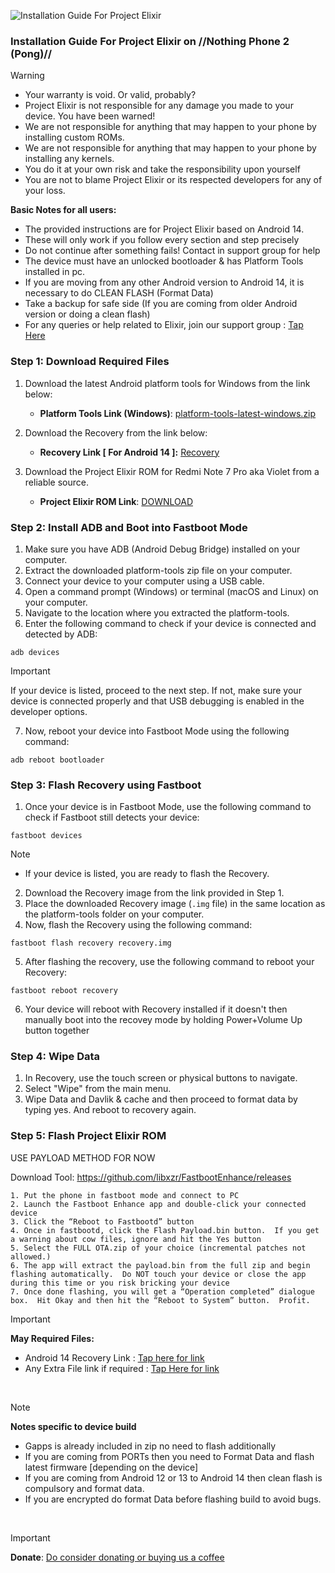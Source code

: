 ![Installation Guide For Project Elixir](https://i.imgur.com/42LxtAl.png)

### Installation Guide For Project Elixir on //Nothing Phone 2 (Pong)//

> [!Warning]
> * Your warranty is void. Or valid, probably?
> * Project Elixir is not responsible for any damage you made to your device. You have been warned!
> * We are not responsible for anything that may happen to your phone by installing custom ROMs.
> * We are not responsible for anything that may happen to your phone by installing any kernels.
> * You do it at your own risk and take the responsibility upon yourself
> * You are not to blame Project Elixir or its respected developers for any of your loss.
>
> **Basic Notes for all users:**  
> * The provided instructions are for Project Elixir based on Android 14.
> * These will only work if you follow every section and step precisely
> * Do not continue after something fails! Contact in support group for help
> * The device must have an unlocked bootloader & has Platform Tools installed in pc.
> * If you are moving from any other Android version to Android 14, it is necessary to do CLEAN FLASH (Format Data)
> * Take a backup for safe side (If you are coming from older Android version or doing a clean flash)
> * For any queries or help related to Elixir, join our support group : [Tap Here](https://telegram.me/Elixir_Discussion)  

### Step 1: Download Required Files
1. Download the latest Android platform tools for Windows from the link below:
   - **Platform Tools Link (Windows)**: [platform-tools-latest-windows.zip](https://dl.google.com/android/repository/platform-tools-latest-windows.zip)

2. Download the Recovery from the link below:
   - **Recovery Link [ For Android 14 ]:** [Recovery](https://projectelixiros.com/download)

3. Download the Project Elixir ROM for Redmi Note 7 Pro aka Violet from a reliable source.
   - **Project Elixir ROM Link**: [DOWNLOAD](https://projectelixiros.com/download)

### Step 2: Install ADB and Boot into Fastboot Mode
1. Make sure you have ADB (Android Debug Bridge) installed on your computer. 
2. Extract the downloaded platform-tools zip file on your computer.
3. Connect your device to your computer using a USB cable.
4. Open a command prompt (Windows) or terminal (macOS and Linux) on your computer.
5. Navigate to the location where you extracted the platform-tools.
6. Enter the following command to check if your device is connected and detected by ADB:
```
adb devices
```
> [!Important]
> If your device is listed, proceed to the next step. If not, make sure your device is connected properly and that USB debugging is enabled in the developer options.
7. Now, reboot your device into Fastboot Mode using the following command:
```
adb reboot bootloader
```

### Step 3: Flash Recovery using Fastboot
1. Once your device is in Fastboot Mode, use the following command to check if Fastboot still detects your device:
```
fastboot devices
```
> [!Note] 
> - If your device is listed, you are ready to flash the Recovery.
2. Download the Recovery image from the link provided in Step 1.
3. Place the downloaded Recovery image (`.img` file) in the same location as the platform-tools folder on your computer.
4. Now, flash the Recovery using the following command:
```
fastboot flash recovery recovery.img
```
5. After flashing the recovery, use the following command to reboot your Recovery:
```
fastboot reboot recovery
```
6. Your device will reboot with Recovery installed if it doesn't then manually boot into the recovey mode by holding Power+Volume Up button together

### Step 4: Wipe Data
1. In Recovery, use the touch screen or physical buttons to navigate.
2. Select "Wipe" from the main menu.
3. Wipe Data and Davlik & cache and then proceed to format data by typing yes. And reboot to recovery again.

### Step 5: Flash Project Elixir ROM

USE PAYLOAD METHOD FOR NOW

Download Tool:
https://github.com/libxzr/FastbootEnhance/releases

```
1. Put the phone in fastboot mode and connect to PC
2. Launch the Fastboot Enhance app and double-click your connected device
3. Click the “Reboot to Fastbootd” button
4. Once in fastbootd, click the Flash Payload.bin button.  If you get a warning about cow files, ignore and hit the Yes button
5. Select the FULL OTA.zip of your choice (incremental patches not allowed.)
6. The app will extract the payload.bin from the full zip and begin flashing automatically.  Do NOT touch your device or close the app during this time or you risk bricking your device
7. Once done flashing, you will get a “Operation completed” dialogue box.  Hit Okay and then hit the “Reboot to System” button.  Profit.
```

> [!Important]
> **May Required Files:**
> * Android 14 Recovery Link : [Tap here for link](https://projectelixiros.com/download)
> * Any Extra File link if required : [Tap Here for link](https://sourceforge.net/projects/project-elixir/files/fourteen)

<br>

> [!Note] 
> **Notes specific to device build**
> * Gapps is already included in zip no need to flash additionally
> * If you are coming from PORTs then you need to Format Data and flash latest firmware [depending on the device]
> * If you are coming from Android 12 or 13 to Android 14 then clean flash is compulsory and format data.
> * If you are encrypted do format Data before flashing build to avoid bugs.

<br>

> [!Important]
> **Donate**: [Do consider donating or buying us a coffee](https://projectelixiros.com/donate)